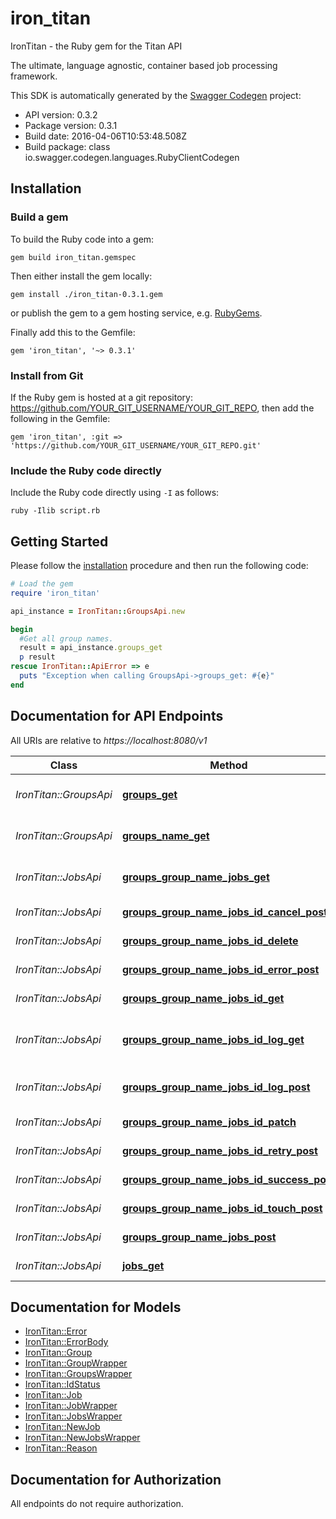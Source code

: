 # iron_titan

IronTitan - the Ruby gem for the Titan API

The ultimate, language agnostic, container based job processing framework.

This SDK is automatically generated by the [Swagger Codegen](https://github.com/swagger-api/swagger-codegen) project:

- API version: 0.3.2
- Package version: 0.3.1
- Build date: 2016-04-06T10:53:48.508Z
- Build package: class io.swagger.codegen.languages.RubyClientCodegen

## Installation

### Build a gem

To build the Ruby code into a gem:

```shell
gem build iron_titan.gemspec
```

Then either install the gem locally:

```shell
gem install ./iron_titan-0.3.1.gem
```

or publish the gem to a gem hosting service, e.g. [RubyGems](https://rubygems.org/).

Finally add this to the Gemfile:

    gem 'iron_titan', '~> 0.3.1'

### Install from Git

If the Ruby gem is hosted at a git repository: https://github.com/YOUR_GIT_USERNAME/YOUR_GIT_REPO, then add the following in the Gemfile:

    gem 'iron_titan', :git => 'https://github.com/YOUR_GIT_USERNAME/YOUR_GIT_REPO.git'

### Include the Ruby code directly

Include the Ruby code directly using `-I` as follows:

```shell
ruby -Ilib script.rb
```

## Getting Started

Please follow the [installation](#installation) procedure and then run the following code:
```ruby
# Load the gem
require 'iron_titan'

api_instance = IronTitan::GroupsApi.new

begin
  #Get all group names.
  result = api_instance.groups_get
  p result
rescue IronTitan::ApiError => e
  puts "Exception when calling GroupsApi->groups_get: #{e}"
end

```

## Documentation for API Endpoints

All URIs are relative to *https://localhost:8080/v1*

Class | Method | HTTP request | Description
------------ | ------------- | ------------- | -------------
*IronTitan::GroupsApi* | [**groups_get**](docs/GroupsApi.md#groups_get) | **GET** /groups | Get all group names.
*IronTitan::GroupsApi* | [**groups_name_get**](docs/GroupsApi.md#groups_name_get) | **GET** /groups/{name} | Get information for a group.
*IronTitan::JobsApi* | [**groups_group_name_jobs_get**](docs/JobsApi.md#groups_group_name_jobs_get) | **GET** /groups/{group_name}/jobs | Get job list by group name.
*IronTitan::JobsApi* | [**groups_group_name_jobs_id_cancel_post**](docs/JobsApi.md#groups_group_name_jobs_id_cancel_post) | **POST** /groups/{group_name}/jobs/{id}/cancel | Cancel a job.
*IronTitan::JobsApi* | [**groups_group_name_jobs_id_delete**](docs/JobsApi.md#groups_group_name_jobs_id_delete) | **DELETE** /groups/{group_name}/jobs/{id} | Delete the job.
*IronTitan::JobsApi* | [**groups_group_name_jobs_id_error_post**](docs/JobsApi.md#groups_group_name_jobs_id_error_post) | **POST** /groups/{group_name}/jobs/{id}/error | Mark job as failed.
*IronTitan::JobsApi* | [**groups_group_name_jobs_id_get**](docs/JobsApi.md#groups_group_name_jobs_id_get) | **GET** /groups/{group_name}/jobs/{id} | Gets job by id
*IronTitan::JobsApi* | [**groups_group_name_jobs_id_log_get**](docs/JobsApi.md#groups_group_name_jobs_id_log_get) | **GET** /groups/{group_name}/jobs/{id}/log | Get the log of a completed job.
*IronTitan::JobsApi* | [**groups_group_name_jobs_id_log_post**](docs/JobsApi.md#groups_group_name_jobs_id_log_post) | **POST** /groups/{group_name}/jobs/{id}/log | Send in a log for storage.
*IronTitan::JobsApi* | [**groups_group_name_jobs_id_patch**](docs/JobsApi.md#groups_group_name_jobs_id_patch) | **PATCH** /groups/{group_name}/jobs/{id} | Update a job
*IronTitan::JobsApi* | [**groups_group_name_jobs_id_retry_post**](docs/JobsApi.md#groups_group_name_jobs_id_retry_post) | **POST** /groups/{group_name}/jobs/{id}/retry | Retry a job.
*IronTitan::JobsApi* | [**groups_group_name_jobs_id_success_post**](docs/JobsApi.md#groups_group_name_jobs_id_success_post) | **POST** /groups/{group_name}/jobs/{id}/success | Mark job as succeeded.
*IronTitan::JobsApi* | [**groups_group_name_jobs_id_touch_post**](docs/JobsApi.md#groups_group_name_jobs_id_touch_post) | **POST** /groups/{group_name}/jobs/{id}/touch | Extend job timeout.
*IronTitan::JobsApi* | [**groups_group_name_jobs_post**](docs/JobsApi.md#groups_group_name_jobs_post) | **POST** /groups/{group_name}/jobs | Enqueue Job
*IronTitan::JobsApi* | [**jobs_get**](docs/JobsApi.md#jobs_get) | **GET** /jobs | Get next job.


## Documentation for Models

 - [IronTitan::Error](docs/Error.md)
 - [IronTitan::ErrorBody](docs/ErrorBody.md)
 - [IronTitan::Group](docs/Group.md)
 - [IronTitan::GroupWrapper](docs/GroupWrapper.md)
 - [IronTitan::GroupsWrapper](docs/GroupsWrapper.md)
 - [IronTitan::IdStatus](docs/IdStatus.md)
 - [IronTitan::Job](docs/Job.md)
 - [IronTitan::JobWrapper](docs/JobWrapper.md)
 - [IronTitan::JobsWrapper](docs/JobsWrapper.md)
 - [IronTitan::NewJob](docs/NewJob.md)
 - [IronTitan::NewJobsWrapper](docs/NewJobsWrapper.md)
 - [IronTitan::Reason](docs/Reason.md)


## Documentation for Authorization

 All endpoints do not require authorization.

